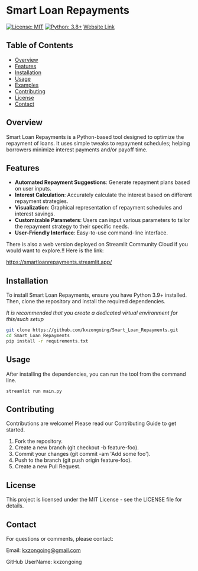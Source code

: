 # Smart Loan Repayments

[![License: MIT](https://img.shields.io/badge/License-MIT-yellow.svg)](https://opensource.org/licenses/MIT)
[![Python: 3.8+](https://img.shields.io/badge/Python-3.9%2B-blue.svg)](https://www.python.org/downloads/release/python-380/)
[Website Link](https://smartloanrepayments.streamlit.app/)

## Table of Contents

- [Overview](#overview)
- [Features](#features)
- [Installation](#installation)
- [Usage](#usage)
- [Examples](#examples)
- [Contributing](#contributing)
- [License](#license)
- [Contact](#contact)

## Overview

Smart Loan Repayments is a Python-based tool designed to optimize the repayment of loans. It uses simple tweaks to repayment schedules; helping borrowers minimize interest payments and/or payoff time.

## Features

- **Automated Repayment Suggestions**: Generate repayment plans based on user inputs.
- **Interest Calculation**: Accurately calculate the interest based on different repayment strategies.
- **Visualization**: Graphical representation of repayment schedules and interest savings.
- **Customizable Parameters**: Users can input various parameters to tailor the repayment strategy to their specific needs.
- **User-Friendly Interface**: Easy-to-use command-line interface.

There is also a web version deployed on Streamlit Community Cloud if you would want to explore.!! Here is the link:

https://smartloanrepayments.streamlit.app/

## Installation

To install Smart Loan Repayments, ensure you have Python 3.9+ installed. Then, clone the repository and install the required dependencies.

_It is recommended that you create a dedicated virtual environment for this/such setup_

```sh
git clone https://github.com/kxzongoing/Smart_Loan_Repayments.git
cd Smart_Loan_Repayments
pip install -r requirements.txt
```

## Usage

After installing the dependencies, you can run the tool from the command line.

    streamlit run main.py

## Contributing

Contributions are welcome! Please read our Contributing Guide to get started.

1. Fork the repository.
2. Create a new branch (git checkout -b feature-foo).
3. Commit your changes (git commit -am 'Add some foo').
4. Push to the branch (git push origin feature-foo).
5. Create a new Pull Request.

## License

This project is licensed under the MIT License - see the LICENSE file for details.

## Contact

For questions or comments, please contact:

Email: kxzongoing@gmail.com

GitHub UserName: kxzongoing
